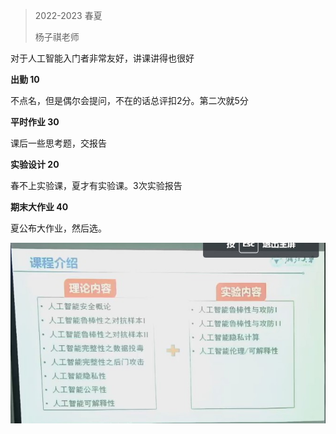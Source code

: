 > 2022-2023 春夏
>
> 杨子祺老师

对于人工智能入门者非常友好，讲课讲得也很好



**出勤 10**

不点名，但是偶尔会提问，不在的话总评扣2分。第二次就5分

**平时作业 30**

课后一些思考题，交报告

**实验设计 20**

春不上实验课，夏才有实验课。3次实验报告

**期末大作业 40**

夏公布大作业，然后选。

![](arrange.jpg)
